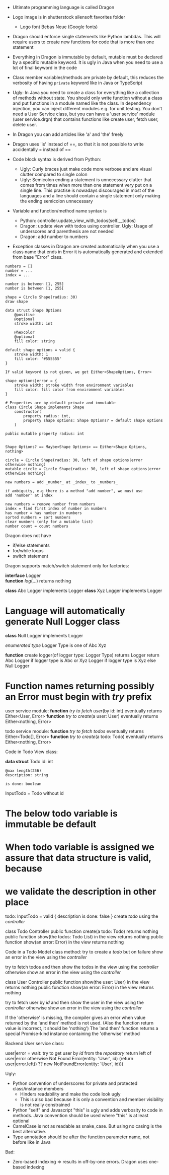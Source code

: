 - Ultimate programming language is called Dragon
- Logo image is in shutterstock silensoft favorites folder
  - Logo font Bebas Neue (Google fonts)

- Dragon should enforce single statements like Python lambdas. This will require users to create new functions
  for code that is more than one statement
- Everything in Dragon is immutable by default, mutable must be declared by a specific mutable keyword. It is ugly
  in Java when you need to use a lot of final keyword in the code
- Class member variables/methods are private by default, this reduces the verbosity of having `private` keyword like in Java
  or TypeScript
- Ugly: In Java you need to create a class for everything like a collection of methods without state. You should only write
  function without a class and put functions in a module named like the class. In dependency injection, you can inject different
  modules e.g. for unit testing. You don't need a User Service class, but you can have a 'user service' module (user service.drgn) that contains
  functions like create user, fetch user, delete user.
- In Dragon you can add articles like 'a' and 'the' freely
- Dragon uses 'is' instead of ==, so that it is not possible to write accidentally = instead of ==

- Code block syntax is derived from Python:
  - Ugly: Curly braces just make code more verbose and are visual clutter compared to single colon
  - Ugly: Semicolon ending a statement is unnecessary clutter that comes from times when more than one statement
    very put on a single line. This practise is nowadays discouraged in most of the languages and a line should
    contain a single statement only making the ending semicolon unnecessary

- Variable and function/method name syntax is 
  - Python: controller.update_view_with_todos(self.__todos)
  - Dragon: update view with todos using controller. Ugly: Usage of underscores and parenthesis are not needed
  - Dragon: add number to numbers

- Exception classes in Dragon are created automatically when you use a class name that ends in Error it is automatically 
  generated and extended from base "Error" class. 

```
numbers = []
number = ...
index = ...

number is between [1, 255]
number is between [1, 255[

shape = Circle Shape(radius: 30)
draw shape

data struct Shape Options
    @positive
    @optional
    stroke width: int
    
    @hexcolor
    @optional
    fill color: string

default shape options = valid {
    stroke width: 1
    fill color: '#555555'
}

If valid keyword is not given, we get Either<ShapeOptions, Error>

shape options|error = {
    stroke width: stroke width from environment variables 
    fill color: fill color from environment variables
}

# Properties are by default private and immutable
class Circle Shape implements Shape
    constructor(
        property radius: int,
        property shape options: Shape Options? = default shape options
    )
    
public mutable property radius: int


Shape Options? == Maybe<Shape Options> == Either<Shape Options, nothing>

circle = Circle Shape(radius: 30, left of shape options|error otherwise nothing)
mutable circle = Circle Shape(radius: 30, left of shape options|error otherwise nothing)

new numbers = add _number_ at _index_ to _numbers_

if ambiguity, e.g there is a method "add number", we must use
add 'number' at index

new numbers = remove number from numbers
index = find first index of number in numbers
has number = has number in numbers
sorted numbers = sort numbers
clear numbers (only for a mutable list)
number count = count numbers
```

Dragon does not have
- if/else statements
- for/while loops
- switch statement

Dragon supports match/switch statement only for factories:

**interface** Logger<br/>
    **function** _log_(...) returns nothing

**class** Abc Logger implements Logger
**class** Xyz Logger implements Logger

# Language will automatically generate Null Logger class
**class** Null Logger implements Logger

*enumerated type* Logger Type is one of
    Abc
    Xyz

**function** create logger(of logger type: Logger Type) returns Logger
    return Abc Logger if logger type is Abc
           or Xyz Logger if logger type is Xyz
           else Null Logger

# Function names returning possibly an Error must begin with _try_ prefix

user service module:
**function** _try to fetch user_(by id: int) eventually returns Either<User, Error>
**function** _try to create_(a user: User) eventually returns Either<nothing, Error>

todo service module:
**function** _try to fetch todos_ eventually returns Either<Todo[], Error>
**function** _try to create_(a todo: Todo) eventually returns Either<nothing, Error>

Code in Todo View class:

**data struct** Todo
    id: int

    @max length(256)
    description: string

    is done: boolean

InputTodo = Todo without id

# The below todo variable is immutable be default
# When todo variable is assigned we assure that data structure is valid, because
# we validate the description in other place
todo: InputTodo = valid {
    description
    is done: false
} 
create _todo_ using the _controller_

class Todo Controller
    public function create(a todo: Todo) returns nothing
    public function show(the todos: Todo List) in the view returns nothing 
    public function show(an error: Error) in the view returns nothing

Code in a Todo Model class method:
try to create a _todo_
but on failure show an error in the view using the _controller_

try to fetch todos
and then show the todos in the view using the _controller_
otherwise show an error in the view using the _controller_

class User Controller
    public function show(the user: User) in the view returns nothing
    public function show(an error: Error) in the view returns nothing

try to fetch user by _id_
and then show the user in the view using the _controller_
otherwise show an error in the view using the _controller_

If the 'otherwise' is missing, the compiler gives an error when value returned by the 'and then' method
is not used. (Also the function return value is incorrect, it should be 'nothing') The 'and then' function returns 
a special Promise-kind instance containing the 'otherwise' method

Backend User service class:

user|error = wait: try to get user by _id_ from the _repository_
return left of user|error otherwise Not Found Error(entity: 'User', id)
(return user|error.left() ?? new NotFoundError(entity: 'User', id)))

Ugly:
  - Python convention of underscores for private and protected class/instance members
    - Hinders readability and make the code look ugly
    - This is also bad because it is only a convention and member visibility is not really constrained
  - Python "self" and Javascript "this" is ugly and adds verbosity to code in methods. Java convention should be
    used where "this" is at least optional
  - CamelCase is not as readable as snake_case. But using no casing is the best alternative. 
  - Type annotation should be after the function parameter name, not before like in Java


Bad:
- Zero-based indexing => results in off-by-one errors. Dragon uses one-based indexing